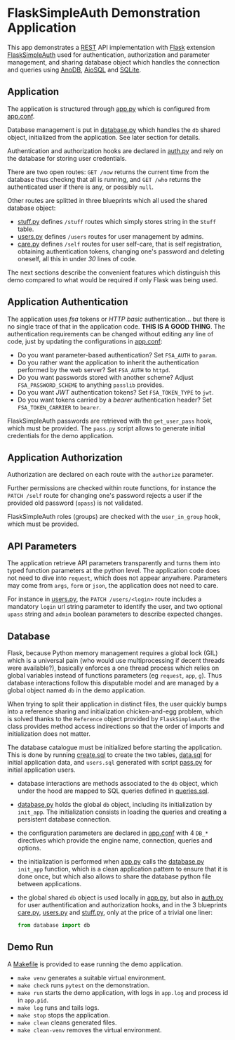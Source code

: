 # FlaskSimpleAuth Demonstration Application

This app demonstrates a [REST](https://en.wikipedia.org/wiki/Representational_state_transfer)
API implementation with [Flask](https://palletsprojects.com/p/flask/) extension
[FlaskSimpleAuth](https://pypi.org/project/FlaskSimpleAuth/) used for authentication,
authorization and parameter management, and sharing database object which handles the
connection and queries using [AnoDB](https://pypi.org/project/anodb/),
[AioSQL](https://pypi.org/project/aiosql/) and [SQLite](https://sqlite.org).

## Application

The application is structured through [app.py](app.py) which is configured from
[app.conf](app.conf).

Database management is put in [database.py](database.py) which handles the `db`
shared object, initialized from the application. See later section for details.

Authentication and authorization hooks are declared in [auth.py](auth.py)
and rely on the database for storing user credentials.

There are two open routes: `GET /now` returns the current time from the database
thus checkng that all is running, and `GET /who` returns the authenticated user
if there is any, or possibly `null`.

Other routes are splitted in three blueprints which all used the shared database
object:
 - [stuff.py](stuff.py) defines `/stuff` routes which simply stores string in the
   `Stuff` table.
 - [users.py](users.py) defines `/users` routes for user management by admins.
 - [care.py](care.py) defines `/self` routes for user self-care, that is
   self registration, obtaining authentication tokens, changing one's password
   and deleting oneself, all this in under *30* lines of code.

The next sections describe the convenient features which distinguish this
demo compared to what would be required if only Flask was being used.

## Application Authentication

The application uses *fsa* tokens or *HTTP basic* authentication… but there
is no single trace of that in the application code. **THIS IS A GOOD THING**.
The authentication requirements can be changed without editing any line
of code, just by updating the configurations in [app.conf](app.conf):

 - Do you want parameter-based authentication? Set `FSA_AUTH` to `param`.
 - Do you rather want the application to inherit the authentication performed
   by the web server? Set `FSA_AUTH` to `httpd`.
 - Do you want passwords stored with another scheme? Adjust `FSA_PASSWORD_SCHEME`
   to anything `passlib` provides.
 - Do you want *JWT* authentication tokens? Set `FSA_TOKEN_TYPE` to `jwt`.
 - Do you want tokens carried by a *bearer* authentication header?
   Set `FSA_TOKEN_CARRIER` to `bearer`.

FlaskSimpleAuth passwords are retrieved with the `get_user_pass` hook,
which must be provided.
The `pass.py` script allows to generate initial credentials for the
demo application.

## Application Authorization

Authorization are declared on each route with the `authorize` parameter.

Further permissions are checked within route functions, for instance
the `PATCH /self` route for changing one's password rejects a user if the
provided old password (`opass`) is not validated.

FlaskSimpleAuth roles (groups) are checked with the `user_in_group` hook,
which must be provided.

## API Parameters

The application retrieve API parameters transparently and turns them
into typed function parameters at the python level. The application code
does not need to dive into `request`, which does not appear anywhere.
Parameters may come from `args`, `form` or `json`, the application
does not need to care.

For instance in [users.py](users.py), the `PATCH /users/<login>` route
includes a mandatory `login` url string parameter to identify the user,
and two optional `upass` string and `admin` boolean parameters to describe
expected changes.

## Database

Flask, because Python memory management requires a global lock (GIL) which
is a universal pain (who would use multiprocessing if decent threads were
available?), basically enforces a one thread process which relies on global
variables instead of functions parameters (eg `request`, `app`, `g`).
Thus database interactions follow this disputable model and are managed by
a global object named `db` in the demo application.

When trying to split their application in distinct files, the user quickly
bumps into a reference sharing and initialization chicken-and-egg problem,
which is solved thanks to the `Reference` object provided by `FlaskSimpleAuth`:
the class provides method access indirections so that the order of imports
and initialization does not matter.

The database catalogue must be initialized before starting the application.
This is done by running [create.sql](create.sql) to create the two tables,
[data.sql](data.sql) for initial application data, and
`users.sql` generated with script [pass.py](pass.py)
for initial application users.

 - database interactions are methods associated to the `db` object, which
   under the hood are mapped to SQL queries defined in [queries.sql](queries.sql).
 - [database.py](database.py) holds the global `db` object, including its
   initialization by `init_app`. The initialization consists in loading the
   queries and creating a persistent database connection.
 - the configuration parameters are declared in [app.conf](app.conf) with 4 `DB_*`
   directives which provide the engine name, connection, queries and options.
 - the initialization is performed when [app.py](app.py) calls the
   [database.py](database.py) `init_app` function, which is a clean application
   pattern to ensure that it is done once, but which also allows to share the
   database python file between applications.
 - the global shared `db` object is used locally in [app.py](app.py), but also in
   [auth.py](auth.py) for user authentification and authorization hooks, and in the
   3 blueprints [care.py](care.py), [users.py](users.py) and [stuff.py](stuff.py),
   only at the price of a trivial one liner:

   ```python
   from database import db
   ```

## Demo Run

A [Makefile](Makefile) is provided to ease running the demo application.

 - `make venv` generates a suitable virtual environment.
 - `make check` runs `pytest` on the demonstration.
 - `make run` starts the demo application, with logs in `app.log` and
    process id in `app.pid`.
 - `make log` runs and tails logs.
 - `make stop` stops the application.
 - `make clean` cleans generated files.
 - `make clean-venv` removes the virtual environment.
